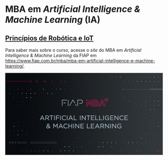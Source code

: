 # MBA em *Artificial Intelligence & Machine Learning* (IA)

## [Princípios de Robótica e IoT](https://github.com/josecastillolema/fiap/tree/master/ia/iot)

Para saber mais sobre o curso, acesse o *site* do MBA em *Artificial Intelligence & Machine Learning* da FIAP em https://www.fiap.com.br/mba/mba-em-artificial-intelligence-e-machine-learning/.

![FIAP MBA](../img/ai1.png)
